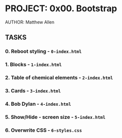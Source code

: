 # PROJECT: 0x00. Bootstrap

AUTHOR: Matthew Allen

## TASKS

### 0. Reboot styling - `0-index.html`

### 1. Blocks - `1-index.html`

### 2. Table of chemical elements - `2-index.html`

### 3. Cards - `3-index.html`

### 4. Bob Dylan - `4-index.html`

### 5. Show/Hide - screen size - `5-index.html`

### 6. Overwrite CSS - `6-styles.css`
